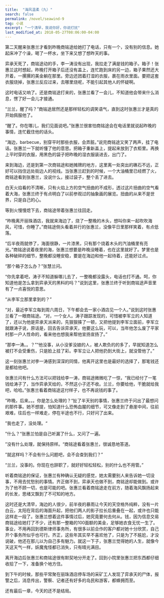 ```yaml
---
title:  "海风温柔（九）"
search: false
permalink: /novel/seawind-9
tag: 小说
excerpt: "一个清早，我说你好，你说打扰"
last_modified_at: 2018-05-27T08:06:00-04:00
---
```




第二天醒来张惠兰才看到昨晚商铭途给她打了电话，只有一个，没有别的信息。她起床冲了个澡，喝了一杯水，坐下来又想了想昨天的事。

弈承天死了，商铭途动的手，李一涛没有出现，我拉走了满是钱的箱子。箱子！张惠兰这时想起，昨晚打开箱子后还没有盖上，连忙跑到床的另一边，箱子果然还大开着，一摞摞的美金躺在那里。旁边还团着打湿的衣服，裹在雨衣里面。要把这套衣服烧掉，张惠兰反应过来，去哪里烧呢，不能引起其他人的怀疑啊。

这时电话又响了。还是商铭途打来的，张惠兰看了一会儿，不知道他会带来什么消息，愣了好一会儿才接通。

“兰兰，醒了吗？”商铭途居然还是那样轻松的调笑语气，直到这时张惠兰才是真的开始佩服他了。

“醒了。你在哪儿，我们见面说吧。”张惠兰很害怕商铭途会在电话里就说起昨晚的事情，连忙截住他的话头。

“海边，barbecue，别穿平时那些衣服，会弄脏。”说完商铭途又笑了两声，挂了电话。张惠兰一下就听懂了他的意思。把箱子重新盖上，提起来放到了衣柜里。再换上平时穿的衣服，用黑色的袋子把昨晚的湿衣服装进去，出门了。

来到海边，还是到第一次商铭途和她摊牌的地方，这里离一处突出的礁石不远，正好可以挡住远处街边人的视线。当张惠兰赶到的时候，一个大油桶里已经燃了火，商铭途看到张惠兰，没说什么，接过袋子，整个丢了进去。

白天火焰看的不清晰，只有火焰上方的空气扭曲的不成形，透过这片扭曲的空气看着大海，张惠兰终于有点明白了以前参观过的抽象画的展览。扭曲的从来不是世界，只是自己的心。

等到火慢慢熄下去，商铭途带着张惠兰往回走。

“昨晚离开丽珠酒店，我就来海边了，烧了一整晚的木头，想叫你来一起吹吹海风，可惜，你睡了。”商铭途侧头看着并行的张惠兰，没像平日里那样笑着，有点低落。

“后半夜雨就停了，海面很静，一片漆黑，只有那个烧着木头的汽油桶里有亮光。”商铭途说着夜里的海，张惠兰想要是昨晚没睡着，也在这里就好了。梦里也是各种破碎的细节，整晚都没睡安稳，要是在海边和他一起待着，还能好过点。

“那个箱子怎么办？”张慧兰问。

“你先拿着吧，涛子不知道躲哪儿去了，一整晚都没露头，电话也打不通。呵，你知道他是怎么拿到弈承天的黑料的吗？”说到这里，张惠兰终于听到商铭途声音里有了一点喜悦的意思。

“从李军立那里拿到的？”

“对，最近李军立每到周六周日，下午都会去一家小酒店见一个人。”说到这时张惠兰看了一眼商铭途。“对，一个女人。涛子跟踪发现的，可惜被李军立的人知道了，还以为他是弈承天派来的，先狠狠揍了一顿，又把他提到李军立面前，李军立就跟涛子说，原话是，回去告诉弈承天，他要这么玩，可以，当年他怎么废了平家村那一户人性命的，看来他也想我来帮他宣扬宣扬了。”

“那李一涛。。？”“他没事，从小没爹没娘的人，被人欺负的的多了，早就知道怎么被打不会受重伤，只是脸上挂了彩。李军立让人把他扔到大街上，就没管他了。”

这一刻张惠兰对李一涛感到深深的同情，他离开这里也是最好的选择了，那笔钱还是都给他吧。

张惠兰问有什么方法可以把钱给李一涛，商铭途微微吃了一惊，“我已经付了一笔钱给涛子了，当作弈承天给的，不然这小子还不收。兰兰，你要给他，干脆就给我吧，哈哈。”张惠兰看着商铭途这付样子，也不再说钱的事了。

”昨晚，后来。。。你是怎么处理的？“扯了半天别的事情，张惠兰终于问出了最想问的那件事。她不想提，怕知道什么恐怖血腥的细节，可又像走到了悬崖中间，往前艰难，往后也一样难走，停在半途也不行，只好问了出来。

”我也走了，没处理。“

”什么？“张惠兰怕是自己听漏了什么，又问了一遍。

”没有什么处理，就保持原样。“商铭途看着张惠兰，很诚恳地答道。

”就这样吗？不会有什么问题吧，会不会查到我们？”

“兰兰，没事的。你现在也辞职了，就好好轻松轻松，别的什么也不用管。”

听着商铭途的保证，张惠兰有种确认无疑的感觉，她太需要别人来告诉她一切没事，不用去忧愁别的事情。齐正做不到，弈承天也做不到，商铭途却能做到。或许为了他不顾一切，也是可能的吧。张惠兰看着商铭途走在前方，随着海风飘扬起来的长发，思绪又飘到了不可知的地方。

这时还是大清早，海边的人很少，前半夜的暴雨让今天的天空格外纯粹，没有一片白云，太阳在背后的海面升起，把他们两人的影子拉长后重叠在一起，或许也只能这样走一段了。张惠兰想着这件事情过后，她究竟要何去何从。钱，因为信息交易商铭途给她打了不少，还有那一整箱的100面额的美金，足够她衣食无忧一生了。事业，不用再回到德斯律师事务所，有很多以前合作的客户都对她十分欣赏，自己开个事务所似乎也可行。齐正，这些年其实早不喜欢他了，只是为了不尴尬，才没说破，他还在那儿以为自己多有魅力。就这一下子，张惠兰觉得她的人生，就像今天这天气一样，妖魔鬼怪都已消失，只有晴光满目。

离开海边后张惠兰和商铭途很有默契地分开走了。回到小院里张惠兰把东西都仔细收拾了一下，准备换个地方住。

到下午的时候，那些平常聚在丽珠酒店停车场的采矿工人发现了弈承天的尸体，报警之后，消息传出，警察、记者还有好多的岛民和游客，都蜂拥而至。

还有最后一章，今天的还不是结局。